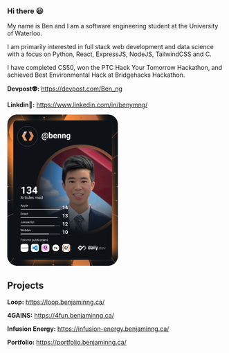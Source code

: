 ### Hi there 😃

<div align="left">

My name is Ben and I am a software engineering student at the University of Waterloo.

I am primarily interested in full stack web development and data science with a focus on Python, React, ExpressJS, NodeJS, TailwindCSS and C.

I have completed CS50, won the PTC Hack Your Tomorrow Hackathon, and achieved Best Environmental Hack at Bridgehacks Hackathon.

**Devpost👽:**  https://devpost.com/Ben_ng

**Linkdin👾:**  https://www.linkedin.com/in/benymng/

<a href="https://app.daily.dev/benng" target="_blank">
    <img
      width="256"
      src="https://github.com/benymng/benymng/blob/main/devcard.svg"
    />
  </a>
    
## Projects
**Loop:** https://loop.benjaminng.ca/
    
**4GAINS:** https://4fun.benjaminng.ca/
    
**Infusion Energy:** https://infusion-energy.benjaminng.ca/
    
**Portfolio:** https://portfolio.benjaminng.ca/
    
</div>
